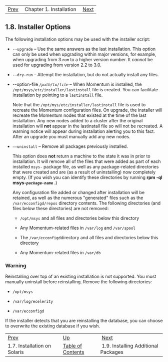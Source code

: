 |     |     |     |
| --- | --- | --- |
| [Prev](install.solaris)  | Chapter 1. Installation |  [Next](install.additional.packages.php) |

## 1.8. Installer Options

The following installation options may be used with the installer script:

*   `--upgrade` – Use the same answers as the last installation. This option can only be used when upgrading within major versions, for example, when upgrading from 3.*`num`* to a higher version number. It *cannot* be used for upgrading from version 2.2 to 3.0.

*   `--dry-run` – Attempt the installation, but do not actually install any files.

*   --option-file *`/path/to/file`* – When Momentum is installed, the `/opt/msys/etc/installer/lastinstall` file is created. You can facilitate installation by pointing to a `lastinstall` file.

    Note that the `/opt/mys/etc/installer/lastinstall` file is used to recreate the Momentum configuration files. On upgrade, the installer will recreate the Momentum nodes that existed at the time of the last installation. Any new nodes added to a cluster after the original installation will **not** appear in the lastinstall file so will not be recreated. A warning notice will appear during installation alerting you to this fact. After an upgrade you must manually add any new nodes.

*   `––uninstall` – Remove all packages previously installed.

    This option does **not** return a machine to the state it was in prior to installation. It will remove all of the files that were added as part of each installed `msys-` package file, as well as any package-related directories that were created and are (as a result of uninstalling) now completely empty. (If you wish you can identify these directories by running **rpm -ql msys-*`package-name`***                          .)

    Any configuration file added or changed after installation will be retained, as well as the numerous "generated" files such as the `/var/ecconfigd/repos` directory contents. The following directories (and files below these directories) are not removed:

    *   `/opt/msys` and all files and directories below this directory

    *   Any Momentum-related files in `/var/log` and `/var/spool`

    *   The `/var/ecconfigd`directory and all files and directories below this directory

    *   Any Momentum-related files in `/var/db`

### Warning

Reinstalling over top of an existing installation is not supported. You must manually uninstall before reinstalling. Remove the following directories:

*   `/opt/msys`

*   `/var/log/ecelerity`

*   `/var/ecconfigd`

If the installer detects that you are reinstalling the database, you can choose to overwrite the existing database if you wish.

|     |     |     |
| --- | --- | --- |
| [Prev](install.solaris)  | [Up](install.php) |  [Next](install.additional.packages.php) |
| 1.7. Installation on Solaris  | [Table of Contents](index) |  1.9. Installing Additional Packages |
